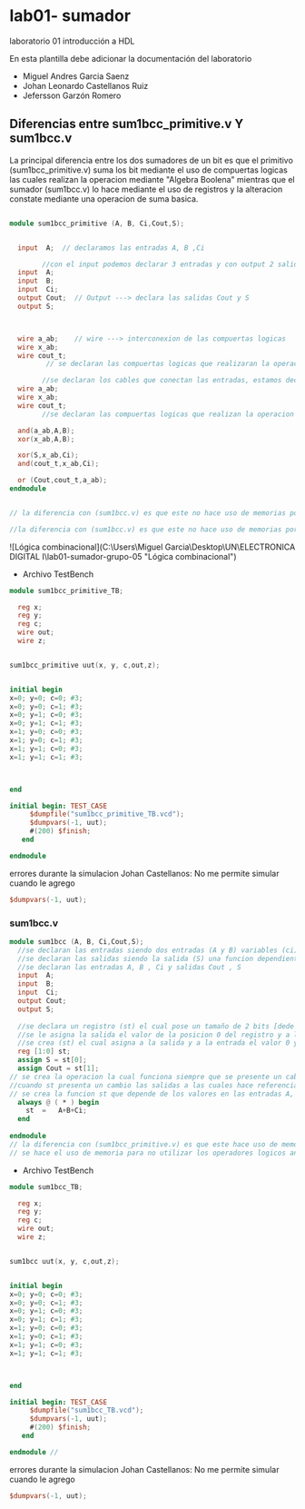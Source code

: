 # lab01- sumador 
laboratorio 01 introducción a HDL

En esta plantilla debe adicionar la documentación del laboratorio

* Miguel Andres Garcia Saenz
* Johan Leonardo Castellanos Ruiz
* Jefersson Garzón Romero

## Diferencias entre sum1bcc_primitive.v Y sum1bcc.v

La principal diferencia entre los dos sumadores de un bit es que el primitivo (sum1bcc_primitive.v)
suma los bit mediante el uso de compuertas logicas las cuales realizan la operacion mediante "Algebra Boolena" 
mientras que el sumador (sum1bcc.v) lo hace mediante el uso de registros y la alteracion constate mediante
una operacion de suma basica.
``` verilog

module sum1bcc_primitive (A, B, Ci,Cout,S);


  input  A;  // declaramos las entradas A, B ,Ci

		//con el input podemos declarar 3 entradas y con output 2 salidas
  input  A;
  input  B;
  input  Ci;
  output Cout;  // Output ---> declara las salidas Cout y S
  output S;



  wire a_ab;    // wire ---> interconexion de las compuertas logicas 
  wire x_ab;
  wire cout_t;	
		 // se declaran las compuertas logicas que realizaran la operacion en las entradas.	

		//se declaran los cables que conectan las entradas, estamos declarando la interconexion de las compuertas logicas
  wire a_ab;
  wire x_ab;
  wire cout_t;
		//se declaran las compuertas logicas que realizan la operacion en las entradas del cable, su primer argumento es su salida, y los restantes sus entrada

  and(a_ab,A,B);
  xor(x_ab,A,B);

  xor(S,x_ab,Ci);
  and(cout_t,x_ab,Ci);

  or (Cout,cout_t,a_ab);
endmodule


// la diferencia con (sum1bcc.v) es que este no hace uso de memorias por lo que la operacion se realiza unicamente con operadores logicos y entradas.

//la diferencia con (sum1bcc.v) es que este no hace uso de memorias por lo que depende unicamente de operadores logicos y entradas

```


![Lógica combinacional](C:\Users\Miguel Garcia\Desktop\UN\ELECTRONICA DIGITAL I\lab01-sumador-grupo-05 "Lógica combinacional")

* Archivo TestBench
```verilog
module sum1bcc_primitive_TB;

  reg x;
  reg y;
  reg c;
  wire out;
  wire z;


sum1bcc_primitive uut(x, y, c,out,z);


initial begin
x=0; y=0; c=0; #3;
x=0; y=0; c=1; #3;
x=0; y=1; c=0; #3;
x=0; y=1; c=1; #3;
x=1; y=0; c=0; #3;
x=1; y=0; c=1; #3;
x=1; y=1; c=0; #3;
x=1; y=1; c=1; #3;



end

initial begin: TEST_CASE
     $dumpfile("sum1bcc_primitive_TB.vcd");
     $dumpvars(-1, uut);
     #(200) $finish;
   end

endmodule
```
errores durante la simulacion Johan Castellanos: No me permite simular cuando le agrego
```verilog
$dumpvars(-1, uut);
```
### sum1bcc.v
```verilog
module sum1bcc (A, B, Ci,Cout,S);
  //se declaran las entradas siendo dos entradas (A y B) variables (ci) siendo la carga del bit de entrada
  //se declaran las salidas siendo la salida (S) una funcion dependiente de (A,B,Ci) y nua carga de salida Cout
  //se declaran las entradas A, B , Ci y salidas Cout , S
  input  A;
  input  B;
  input  Ci;
  output Cout;
  output S;
  
  //se declara un registro (st) el cual pose un tamaño de 2 bits [dede 1:hasta 0] 
  //se le asigna la salida el valor de la posicion 0 del registro y a la caraga el valor de la posicion 1 del registro
  //se crea (st) el cual asigna a la salida y a la entrada el valor 0 y 1 respectivamente
  reg [1:0] st;
  assign S = st[0];
  assign Cout = st[1];
// se crea la operacion la cual funciona siempre que se presente un cabio en las entradas, la funcion es st=A+B+Ci
//cuando st presenta un cambio las salidas a las cuales hace referencia tambien cambian
// se crea la funcion st que depende de los valores en las entradas A, B, Ci
  always @ ( * ) begin
  	st  = 	A+B+Ci;
  end
  
endmodule
// la diferencia con (sum1bcc_primitive.v) es que este hace uso de memorias para evitar el uso de operadores logicos
// se hace el uso de memoria para no utilizar los operadores logicos and,  xor,  or.  
```
* Archivo TestBench
``` verilog
module sum1bcc_TB;

  reg x;
  reg y;
  reg c;
  wire out;
  wire z;


sum1bcc uut(x, y, c,out,z);


initial begin
x=0; y=0; c=0; #3;
x=0; y=0; c=1; #3;
x=0; y=1; c=0; #3;
x=0; y=1; c=1; #3;
x=1; y=0; c=0; #3;
x=1; y=0; c=1; #3;
x=1; y=1; c=0; #3;
x=1; y=1; c=1; #3;



end

initial begin: TEST_CASE
     $dumpfile("sum1bcc_TB.vcd");
     $dumpvars(-1, uut);
     #(200) $finish;
   end

endmodule //
```
errores durante la simulacion Johan Castellanos: No me permite simular cuando le agrego

```verilog
$dumpvars(-1, uut);
```

